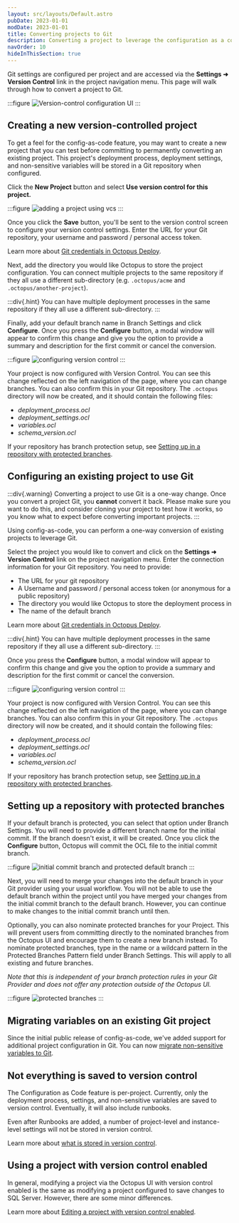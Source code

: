 ```yaml
---
layout: src/layouts/Default.astro
pubDate: 2023-01-01
modDate: 2023-01-01
title: Converting projects to Git
description: Converting a project to leverage the configuration as a code feature.
navOrder: 10
hideInThisSection: true
---
```


Git settings are configured per project and are accessed via the **Settings ➜ Version Control** link in the project navigation menu. This page will walk through how to convert a project to Git.

:::figure
![Version-control configuration UI](/docs/projects/version-control/converting/version-control-configuration.png "width=500")
:::

## Creating a new version-controlled project

To get a feel for the config-as-code feature, you may want to create a new project that you can test before committing to permanently converting an existing project. This project's deployment process, deployment settings, and non-sensitive variables will be stored in a Git repository when configured.

Click the **New Project** button and select **Use version control for this project.**

:::figure
![adding a project using vcs](/docs/projects/version-control/converting/add-project-vcs.png)
:::

Once you click the **Save** button, you'll be sent to the version control screen to configure your version control settings. Enter the URL for your Git repository, your username and password / personal access token. 

Learn more about [Git credentials in Octopus Deploy](/docs/projects/version-control/config-as-code-reference).

Next, add the directory you would like Octopus to store the project configuration. You can connect multiple projects to the same repository if they all use a different sub-directory (e.g. `.octopus/acme` and `.octopus/another-project`).

:::div{.hint}
You can have multiple deployment processes in the same repository if they all use a different sub-directory.
:::

Finally, add your default branch name in Branch Settings and click **Configure**. Once you press the **Configure** button, a modal window will appear to confirm this change and give you the option to provide a summary and description for the first commit or cancel the conversion.

:::figure
![configuring version control](/docs/projects/version-control/converting/configure-version-control.png)
:::

Your project is now configured with Version Control. You can see this change reflected on the left navigation of the page, where you can change branches. You can also confirm this in your Git repository. The `.octopus` directory will now be created, and it should contain the following files:

- _deployment_process.ocl_
- _deployment_settings.ocl_
- _variables.ocl_
- _schema_version.ocl_

If your repository has branch protection setup, see [Setting up in a repository with protected branches](/docs/projects/version-control/converting/#setting-up-in-a-repository-with-protected-branches).


## Configuring an existing project to use Git

:::div{.warning}
Converting a project to use Git is a one-way change. Once you convert a project Git, you **cannot** convert it back. Please make sure you want to do this, and consider cloning your project to test how it works, so you know what to expect before converting important projects.
:::

Using config-as-code, you can perform a one-way conversion of existing projects to leverage Git.

Select the project you would like to convert and click on the **Settings ➜ Version Control** link on the project navigation menu.
Enter the connection information for your Git repository. You need to provide: 
- The URL for your git repository
- A Username and password / personal access token (or anonymous for a public repository)
- The directory you would like Octopus to store the deployment process in
- The name of the default branch

Learn more about [Git credentials in Octopus Deploy](/docs/projects/version-control/config-as-code-reference).

:::div{.hint}
You can have multiple deployment processes in the same repository if they all use a different sub-directory.
:::

Once you press the **Configure** button, a modal window will appear to confirm this change and give you the option to provide a summary and description for the first commit or cancel the conversion.

:::figure
![configuring version control](/docs/projects/version-control/converting/configure-version-control.png)
:::

Your project is now configured with Version Control. You can see this change reflected on the left navigation of the page, where you can change branches. You can also confirm this in your Git repository. The `.octopus` directory will now be created, and it should contain the following files:

- _deployment_process.ocl_
- _deployment_settings.ocl_
- _variables.ocl_
- _schema_version.ocl_

If your repository has branch protection setup, see [Setting up in a repository with protected branches](/docs/projects/version-control/converting/#setting-up-in-a-repository-with-protected-branches).

## Setting up a repository with protected branches

If your default branch is protected, you can select that option under Branch Settings. You will need to provide a different branch name for the initial commit. If the branch doesn't exist, it will be created. Once you click the **Configure** button, Octopus will commit the OCL file to the initial commit branch. 

:::figure
![initial commit branch and protected default branch](/docs/projects/version-control/converting/configure-initial-commit-branch.png "width=500")
:::

Next, you will need to merge your changes into the default branch in your Git provider using your usual workflow. You will not be able to use the default branch within the project until you have merged your changes from the initial commit branch to the default branch. However, you can continue to make changes to the initial commit branch until then.

Optionally, you can also nominate protected branches for your Project. This will prevent users from committing directly to the nominated branches from the Octopus UI and encourage them to create a new branch instead. To nominate protected branches, type in the name or a wildcard pattern in the Protected Branches Pattern field under Branch Settings. This will apply to all existing and future branches.

*Note that this is independent of your branch protection rules in your Git Provider and does not offer any protection outside of the Octopus UI.*

:::figure
![protected branches](/docs/projects/version-control/converting/configure-protected-branches.png "width=500")
:::


## Migrating variables on an existing Git project

Since the initial public release of config-as-code, we've added support for additional project configuration in Git. You can now [migrate non-sensitive variables to Git](/docs/projects/version-control/converting/migrating-variables).

## Not everything is saved to version control

The Configuration as Code feature is per-project. Currently, only the deployment process, settings, and non-sensitive variables are saved to version control. Eventually, it will also include runbooks. 

Even after Runbooks are added, a number of project-level and instance-level settings will not be stored in version control.

Learn more about [what is stored in version control](/docs/projects/version-control/config-as-code-reference).

## Using a project with version control enabled

In general, modifying a project via the Octopus UI with version control enabled is the same as modifying a project configured to save changes to SQL Server. However, there are some minor differences.

Learn more about [Editing a project with version control enabled](/docs/projects/version-control/editing-a-project-with-version-control-enabled).
